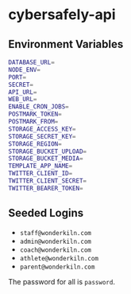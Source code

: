 # cybersafely-api

## Environment Variables

```bash
DATABASE_URL=
NODE_ENV=
PORT=
SECRET=
API_URL=
WEB_URL=
ENABLE_CRON_JOBS=
POSTMARK_TOKEN=
POSTMARK_FROM=
STORAGE_ACCESS_KEY=
STORAGE_SECRET_KEY=
STORAGE_REGION=
STORAGE_BUCKET_UPLOAD=
STORAGE_BUCKET_MEDIA=
TEMPLATE_APP_NAME=
TWITTER_CLIENT_ID=
TWITTER_CLIENT_SECRET=
TWITTER_BEARER_TOKEN=
```

## Seeded Logins

- `staff@wonderkiln.com`
- `admin@wonderkiln.com`
- `coach@wonderkiln.com`
- `athlete@wonderkiln.com`
- `parent@wonderkiln.com`

The password for all is `password`.
